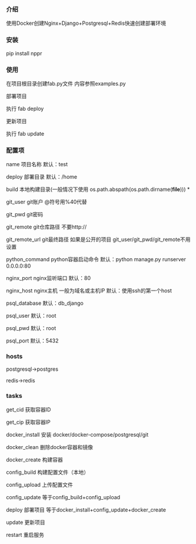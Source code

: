 ### 介绍
使用Docker创建Nginx+Django+Postgresql+Redis快速创建部署环境 

### 安装
pip install nppr


### 使用
在项目根目录创建fab.py文件 内容参照examples.py

部署项目

执行 fab deploy

更新项目

执行 fab update


### 配置项
name 项目名称 默认：test

deploy 部署目录 默认：/home

build 本地构建目录(一般情况下使用 os.path.abspath(os.path.dirname(__file__))) *

git_user git账户 @符号用%40代替

git_pwd git密码

git_remote git仓库路径 不要http://

git_remote_url git最终路径 如果是公开的项目 git_user/git_pwd/git_remote不用设置

python_command python容器启动命令 默认：python manage.py runserver 0.0.0.0:80

nginx_port nginx监听端口 默认：80

nginx_host nginx主机 一般为域名或主机IP 默认：使用ssh的第一个host 

psql_database 默认：db_django

psql_user 默认：root

psql_pwd 默认：root

psql_port 默认：5432

### hosts
postgresql->postgres

redis->redis

### tasks
get_cid 获取容器ID

get_cip 获取容器IP

docker_install 安装 docker/docker-compose/postgresql/git

docker_clean 删除docker容器和镜像

docker_create 构建容器

config_build 构建配置文件（本地）

config_upload 上传配置文件

config_update 等于config_build+config_upload

deploy 部署项目 等于docker_install+config_update+docker_create

update 更新项目

restart 重启服务


    
